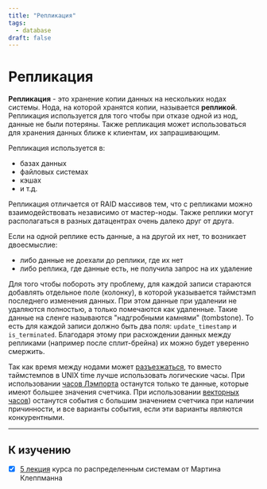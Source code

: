 ```yaml
---
title: "Репликация"
tags:
  - database
draft: false
---
```


# Репликация

**Репликация** - это хранение копии данных на нескольких нодах системы.
Нода, на которой хранятся копии, называется **репликой**.
Репликация используется для того чтобы при отказе одной из нод, данные не были потеряны.
Также репликация может использоваться для хранения данных ближе к клиентам, их запрашивающим.

Репликация используется в:
- базах данных
- файловых системах
- кэшах
- и т.д.

Репликация отличается от RAID массивов тем, что с репликами можно взаимодействовать независимо от мастер-ноды.
Также реплики могут располагаться в разных датацентрах очень далеко друг от друга.

Если на одной реплике есть данные, а на другой их нет, то возникает двоесмыслие:
- либо данные не доехали до реплики, где их нет
- либо реплика, где данные есть, не получила запрос на их удаление

Для того чтобы побороть эту проблему, для каждой записи стараются добавлять отдельное поле (колонку), в которой указывается таймстэмп последнего изменения данных.
При этом данные при удалении не удаляются полностью, а только помечаются как удаленные. 
Такие данные на сленге называются "надгробными камнями" (tombstone).
То есть для каждой записи должно быть два поля: `update_timestamp` и `is_terminated`.
Благодаря этому при расхождении данных между репликами (например после сплит-брейна) их можно будет уверенно смержить.

Так как время между нодами может [разъезжаться](distributed_systems_time.md), то вместо таймстемпов в UNIX time лучше использовать логические часы.
При использовании [часов Лэмпорта](../algorithms/lamport_clock.md) останутся только те данные, которые имеют большее значения счетчика.
При использовании [векторных часов](../algorithms/vector_clock.md)) останутся события с большим значением счетчика при наличии причинности, и все варианты события, если эти варианты являются конкурентными.


---
## К изучению
- [X] [5 лекция](https://www.youtube.com/watch?v=mBUCF1WGI_I&list=PLeKd45zvjcDFUEv_ohr_HdUFe97RItdiB&ab_channel=MartinKleppmann) курса по распределенным системам от Мартина Клеппманна